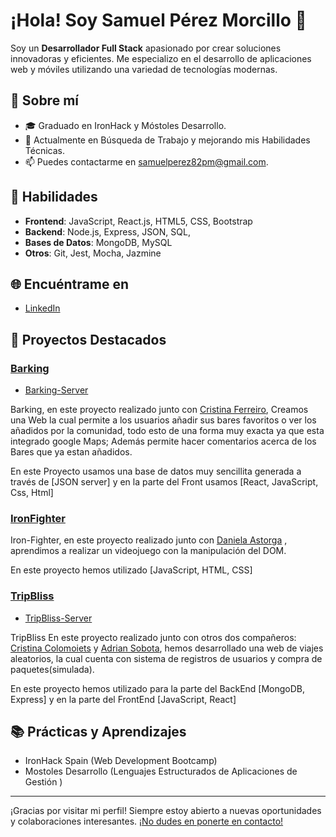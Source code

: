 # ¡Hola! Soy Samuel Pérez Morcillo 👋

Soy un **Desarrollador Full Stack** apasionado por crear soluciones innovadoras y eficientes. 
Me especializo en el desarrollo de aplicaciones web y móviles utilizando una variedad de tecnologías modernas.


## 🌟 Sobre mí

- 🎓 Graduado en IronHack y Móstoles Desarrollo.
- 💼 Actualmente en Búsqueda de Trabajo y mejorando mis Habilidades Técnicas.
- 📫 Puedes contactarme en samuelperez82pm@gmail.com.

## 🚀 Habilidades

- **Frontend**: JavaScript, React.js, HTML5, CSS, Bootstrap 
- **Backend**: Node.js, Express, JSON, SQL,
- **Bases de Datos**: MongoDB, MySQL
- **Otros**: Git, Jest, Mocha, Jazmine


## 🌐 Encuéntrame en

- [LinkedIn](https://www.linkedin.com/in/samuel-p%C3%A9rez-076553292/)

## 🔧 Proyectos Destacados

### [Barking](https://github.com/Samuel-Perez-Morcillo/Barking-client)
- [Barking-Server](https://github.com/Samuel-Perez-Morcillo/Barking-server)


Barking, en este proyecto realizado junto con [Cristina Ferreiro](https://github.com/cristinaferreiro), Creamos una Web la cual permite a los usuarios añadir sus bares favoritos o 
ver los añadidos por la comunidad, todo esto de una forma muy exacta ya que esta integrado google Maps; Además permite hacer comentarios acerca 
de los Bares que ya estan añadidos.

En este Proyecto usamos una base de datos muy sencillita generada a través de [JSON server] y en la parte del Front usamos [React, JavaScript, Css, Html]


### [IronFighter](https://github.com/Daniela-AB25/Project1-Ironhack-Game)
Iron-Fighter, en este proyecto realizado junto con [Daniela Astorga](https://github.com/Daniela-AB25) , aprendimos a realizar un videojuego con la manipulación del DOM.

En este proyecto hemos utilizado [JavaScript, HTML, CSS]


### [TripBliss](https://github.com/CristinaColomoiets/random-experience-client)
- [TripBliss-Server](https://github.com/CristinaColomoiets/random-experience-server)

TripBliss En este proyecto realizado junto con otros dos compañeros: [Cristina Colomoiets](https://github.com/CristinaColomoiets) y [Adrian Sobota](https://github.com/Sobdev), hemos desarrollado una web de viajes aleatorios, la cual cuenta con sistema de registros de usuarios
y compra de paquetes(simulada).

En este proyecto hemos utilizado para la parte del BackEnd [MongoDB, Express] y en la parte del FrontEnd [JavaScript, React]


## 📚 Prácticas y Aprendizajes

- IronHack Spain (Web Development Bootcamp)
- Mostoles Desarrollo (Lenguajes Estructurados de Aplicaciones de Gestión )

---

¡Gracias por visitar mi perfil! Siempre estoy abierto a nuevas oportunidades y colaboraciones interesantes. [¡No dudes en ponerte en contacto!](https://www.linkedin.com/in/samuel-p%C3%A9rez-076553292/)
